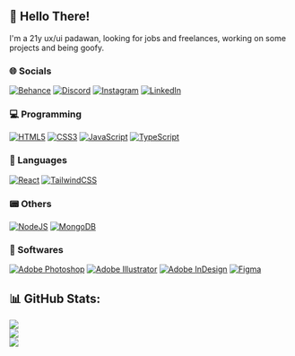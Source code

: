 ## 👋 Hello There!
I'm a 21y ux/ui padawan, looking for jobs and freelances, working on some projects and being goofy.

### 🌐 Socials
[![Behance](https://img.shields.io/badge/Behance-1769ff?style=for-the-badge&logo=behance&logoColor=white)](https://behance.net/acidpbl) [![Discord](https://img.shields.io/badge/Discord-7289DA?style=for-the-badge&logo=discord&logoColor=white)](https://discord.gg/MJkjKTgS4p) [![Instagram](https://img.shields.io/badge/Instagram-%23E4405F.svg?style=for-the-badge&logo=Instagram&logoColor=white)](https://instagram.com/acidpbl) [![LinkedIn](https://img.shields.io/badge/LinkedIn-%230077B5.svg?style=for-the-badge&logo=linkedin&logoColor=white)](https://linkedin.com/in/pabloalbrnz) 

### 💻 Programming
[![HTML5](https://img.shields.io/badge/HTML5-E34F26?style=for-the-badge&logo=html5&logoColor=white)](https://www.w3schools.com/html/default.asp) [![CSS3](https://img.shields.io/badge/CSS3-1572B6?style=for-the-badge&logo=css3&logoColor=white)](https://www.w3schools.com/css/) [![JavaScript](https://img.shields.io/badge/JavaScript-F7DF1E?style=for-the-badge&logo=javascript&logoColor=black)](https://developer.mozilla.org/pt-BR/docs/Web/JavaScript) [![TypeScript](https://img.shields.io/badge/TypeScript-007ACC?style=for-the-badge&logo=typescript&logoColor=white)](https://www.typescriptlang.org/)

### 👅 Languages
[![React](https://img.shields.io/badge/React_Native-20232A?style=for-the-badge&logo=react&logoColor=61DAFB)](https://react.dev) [![TailwindCSS](https://img.shields.io/badge/Tailwind_CSS-38B2AC?style=for-the-badge&logo=tailwind-css&logoColor=white)](https://tailwindcss.com/)

### 📟 Others
[![NodeJS](https://img.shields.io/badge/node.js-6DA55F?style=for-the-badge&logo=node.js&logoColor=white)](https://nodejs.org/) [![MongoDB](https://img.shields.io/badge/MongoDB-%234ea94b.svg?style=for-the-badge&logo=mongodb&logoColor=white)](https://www.mongodb.com/) 

### 🎲 Softwares
[![Adobe Photoshop](https://img.shields.io/badge/adobe%20photoshop-%2331A8FF.svg?style=for-the-badge&logo=adobephotoshop&logoColor=white)](https://www.adobe.com/br/products/photoshop.html) [![Adobe Illustrator](https://img.shields.io/badge/adobe%20illustrator-%23FF9A00.svg?style=for-the-badge&logo=adobeillustrator&logoColor=white)](https://www.adobe.com/br/products/illustrator.html) [![Adobe InDesign](https://img.shields.io/badge/Adobe%20InDesign-49021F?style=for-the-badge&logo=adobeindesign&logoColor=white)](https://www.adobe.com/br/products/indesign.html) [![Figma](https://img.shields.io/badge/figma-black?style=for-the-badge&logo=figma&logoColor=white)](https://figma.com)

## 📊 GitHub Stats:
![](https://github-readme-stats.vercel.app/api?username=acidpbl&theme=jolly&hide_border=true&include_all_commits=false&count_private=false)<br/>
![](https://github-readme-streak-stats.herokuapp.com/?user=acidpbl&theme=jolly&hide_border=true)<br/>
![](https://github-readme-stats.vercel.app/api/top-langs/?username=acidpbl&theme=jolly&hide_border=true&include_all_commits=false&count_private=false&layout=compact)
